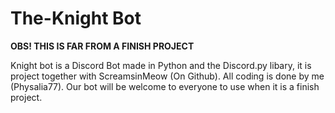 # The-Knight Bot

**OBS! THIS IS FAR FROM A FINISH PROJECT**

Knight bot is a Discord Bot made in Python and the Discord.py libary, it is project together with ScreamsinMeow (On Github).
All coding is done by me (Physalia77). Our bot will be welcome to everyone to use when it is a finish project. 

